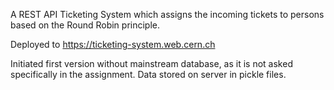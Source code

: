 A REST API Ticketing System which assigns the incoming tickets to persons based on the Round Robin principle. 

Deployed to https://ticketing-system.web.cern.ch

Initiated first version without mainstream database, as it is not asked specifically in the assignment. Data stored on server in pickle files.